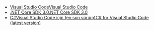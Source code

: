 * [<span data-ttu-id="0a14a-101">Visual Studio Code</span><span class="sxs-lookup"><span data-stu-id="0a14a-101">Visual Studio Code</span></span>](https://code.visualstudio.com/download)
* [<span data-ttu-id="0a14a-102">.NET Core SDK 3.0</span><span class="sxs-lookup"><span data-stu-id="0a14a-102">.NET Core SDK 3.0</span></span>](https://dotnet.microsoft.com/download/dotnet-core/3.0)
* [<span data-ttu-id="0a14a-103">C#Visual Studio Code için (en son sürüm)</span><span class="sxs-lookup"><span data-stu-id="0a14a-103">C# for Visual Studio Code (latest version)</span></span>](https://marketplace.visualstudio.com/items?itemName=ms-vscode.csharp)